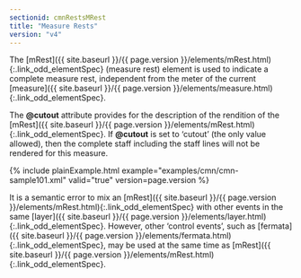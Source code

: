 ```yaml
---
sectionid: cmnRestsMRest
title: "Measure Rests"
version: "v4"
---
```




The [mRest]({{ site.baseurl }}/{{ page.version }}/elements/mRest.html){:.link_odd_elementSpec} (<span class="expan">measure rest</span>) element is used to
indicate a complete measure rest, independent from the meter of the current [measure]({{ site.baseurl }}/{{ page.version }}/elements/measure.html){:.link_odd_elementSpec}.

The **@cutout** attribute provides for the description of the rendition of the
[mRest]({{ site.baseurl }}/{{ page.version }}/elements/mRest.html){:.link_odd_elementSpec}. If **@cutout** is set to
‘cutout’ (the only value allowed), then the complete staff
including the staff lines will not be rendered for this measure.


{% include plainExample.html example="examples/cmn/cmn-sample101.xml" valid="true" version=page.version %}


It is a semantic error to mix an [mRest]({{ site.baseurl }}/{{ page.version }}/elements/mRest.html){:.link_odd_elementSpec} with other events in the
same [layer]({{ site.baseurl }}/{{ page.version }}/elements/layer.html){:.link_odd_elementSpec}. However, other ‘control events’,
such as [fermata]({{ site.baseurl }}/{{ page.version }}/elements/fermata.html){:.link_odd_elementSpec}, may be used at the same time as [mRest]({{ site.baseurl }}/{{ page.version }}/elements/mRest.html){:.link_odd_elementSpec}.


